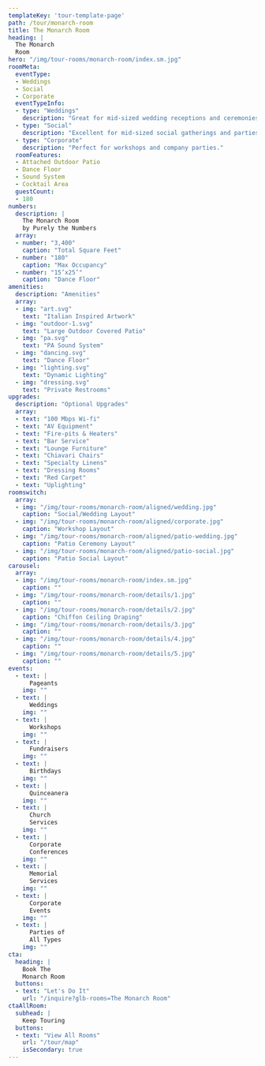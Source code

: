 ```yaml
---
templateKey: 'tour-template-page'
path: /tour/monarch-room
title: The Monarch Room
heading: |
  The Monarch
  Room
hero: "/img/tour-rooms/monarch-room/index.sm.jpg"
roomMeta:
  eventType:
  - Weddings
  - Social
  - Corporate
  eventTypeInfo:
  - type: "Weddings"
    description: "Great for mid-sized wedding receptions and ceremonies."
  - type: "Social"
    description: "Excellent for mid-sized social gatherings and parties."
  - type: "Corporate"
    description: "Perfect for workshops and company parties."
  roomFeatures:
  - Attached Outdoor Patio
  - Dance Floor
  - Sound System
  - Cocktail Area
  guestCount:
  - 180
numbers:
  description: |
    The Monarch Room
    by Purely the Numbers
  array:
  - number: "3,400"
    caption: "Total Square Feet"
  - number: "180"
    caption: "Max Occupancy"
  - number: "15’x25’"
    caption: "Dance Floor"
amenities:
  description: "Amenities"
  array:
  - img: "art.svg"
    text: "Italian Inspired Artwork"
  - img: "outdoor-1.svg"
    text: "Large Outdoor Covered Patio"
  - img: "pa.svg"
    text: "PA Sound System"
  - img: "dancing.svg"
    text: "Dance Floor"
  - img: "lighting.svg"
    text: "Dynamic Lighting"
  - img: "dressing.svg"
    text: "Private Restrooms"
upgrades:
  description: "Optional Upgrades"
  array:
  - text: "100 Mbps Wi-fi"
  - text: "AV Equipment"
  - text: "Fire-pits & Heaters"
  - text: "Bar Service"
  - text: "Lounge Furniture"
  - text: "Chiavari Chairs"
  - text: "Specialty Linens"
  - text: "Dressing Rooms"
  - text: "Red Carpet"
  - text: "Uplighting"
roomswitch:
  array:
  - img: "/img/tour-rooms/monarch-room/aligned/wedding.jpg"
    caption: "Social/Wedding Layout"
  - img: "/img/tour-rooms/monarch-room/aligned/corporate.jpg"
    caption: "Workshop Layout"
  - img: "/img/tour-rooms/monarch-room/aligned/patio-wedding.jpg"
    caption: "Patio Ceremony Layout"
  - img: "/img/tour-rooms/monarch-room/aligned/patio-social.jpg"
    caption: "Patio Social Layout"
carousel:
  array:
  - img: "/img/tour-rooms/monarch-room/index.sm.jpg"
    caption: ""
  - img: "/img/tour-rooms/monarch-room/details/1.jpg"
    caption: ""
  - img: "/img/tour-rooms/monarch-room/details/2.jpg"
    caption: "Chiffon Ceiling Draping"
  - img: "/img/tour-rooms/monarch-room/details/3.jpg"
    caption: ""
  - img: "/img/tour-rooms/monarch-room/details/4.jpg"
    caption: ""
  - img: "/img/tour-rooms/monarch-room/details/5.jpg"
    caption: ""
events:
  - text: |
      Pageants
    img: ""
  - text: |
      Weddings
    img: ""
  - text: |
      Workshops
    img: ""
  - text: |
      Fundraisers
    img: ""
  - text: |
      Birthdays
    img: ""
  - text: |
      Quinceanera
    img: ""
  - text: |
      Church
      Services
    img: ""
  - text: |
      Corporate
      Conferences
    img: ""
  - text: |
      Memorial
      Services
    img: ""
  - text: |
      Corporate
      Events
    img: ""
  - text: |
      Parties of
      All Types
    img: ""
cta:
  heading: |
    Book The
    Monarch Room
  buttons:
  - text: "Let's Do It"
    url: "/inquire?glb-rooms=The Monarch Room"
ctaAllRoom:
  subhead: |
    Keep Touring
  buttons:
  - text: "View All Rooms"
    url: "/tour/map"
    isSecondary: true
---
```

